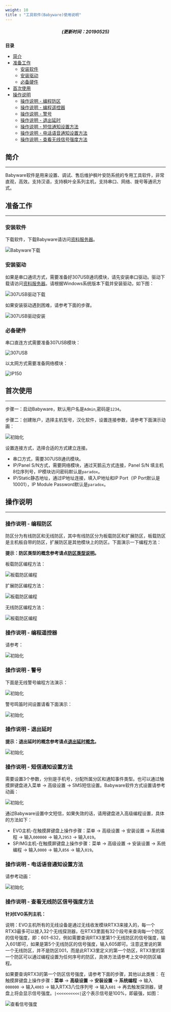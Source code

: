 ```yaml
---
weight: 10
title : "工具软件(Babyware)使用说明"
---
```


<h5 align="center">(更新时间：20190525)</h5>

**目录**

- [简介](#j10)
- [准备工作](#j20)
  - [安装软件](#j201)
  - [安装驱动](#j202)
  - [必备硬件](#j203)
- [首次使用](#j30)
- [操作说明](#j40)
  - [操作说明 - 编程防区](#j401)
  - [操作说明 - 编程遥控器](#j402)
  - [操作说明 - 警号](#j403)
  - [操作说明 - 退出延时](#j404)
  - [操作说明 - 短信通知设置方法](#j405)
  - [操作说明 - 电话语音通知设置方法](#j406)
  - [操作说明 - 查看无线信号强度方法](#j407)

<h2 id="j10">简介</h2>

---

Babyware软件是用来设置、调试、售后维护枫叶安防系统的专用工具软件，非常直观，高效。支持汉语，支持枫叶全系列主机，支持串口、网络、拨号等通讯方式。

<h2 id="j20">准备工作</h2>

---

<h3 id="j201">安装软件</h3>

下载软件，下载Babyware请访问[资料服务器](http://support.senboll.com:8888/)。

![Babyware下载](/help/node2/babyware/images/babyware-download.png)

<h3 id="j202">安装驱动</h3>

如果是串口通讯方式，需要准备好307USB通讯模块，请先安装串口驱动。驱动下载请访问[资料服务器](http://support.senboll.com:8888/)。请根据Windows系统版本下载并安装驱动，如下图：

![307USB驱动下载](/help/node2/babyware/images/307usb-driver-download.png)

如果安装驱动遇到困难，请参考下面的步骤。

![307USB驱动安装](/help/node2/babyware/images/307usb-driver-install.gif)

<h3 id="j203">必备硬件</h3>

串口直连方式需要准备307USB模块：

![307USB](/help/node2/babyware/images/307usb.png)

以太网方式需要准备网络模块：

![IP150](/help/node2/babyware/images/ip150.png)

<h2 id="j30">首次使用</h2>

---

步骤一：启动Babyware，默认用户名是`Admin`,密码是`1234`。

步骤二：创建账户，选择主机型号，汉化软件，设置连接参数，请参考下面演示动画：

![初始化](/help/node2/babyware/images/babyware-initialize.gif)

设置连接方式，选择合适的方式建立连接。

- 串口方式，需要307USB通讯模块。
- IP/Panel S/N方式，需要网络模块，通过天鹅云方式连接，Panel S/N 填主机8位序列号，IP模块访问密码默认是`paradox`。
- IP/Static静态地址，通过IP地址连接，填入IP地址和IP Port（IP Port默认是10001），IP Module Password默认是`paradox`。

<h2 id="j40">操作说明</h2>

---

<h3 id="j401">操作说明 - 编程防区</h3>

防区分为有线防区和无线防区，其中有线防区分为板载防区和扩展防区，板载防区是主机板自带的防区，扩展防区是其他模块上的防区。下面演示一下编程方法：

**提示：防区类型的概念参考请点[防区类型说明](/help/node1/important-knowledge/#j2011)。**

板载防区编程方法：

![板载防区编程](/help/node2/babyware/images/babyware-programing-wire-zone-1.gif)

扩展防区编程方法：

![板载防区编程](/help/node2/babyware/images/babyware-programing-wire-zone-2.gif)

无线防区编程方法：

![板载防区编程](/help/node2/babyware/images/babyware-programing-wireless-zone.gif)

<h3 id="j402">操作说明 - 编程遥控器</h3>

请参考：

![初始化](/help/node2/babyware/images/babyware-programing-remote.gif)

<h3 id="j403">操作说明 - 警号</h3>

下面是无线警号编程方法演示：

![初始化](/help/node2/babyware/images/babyware-programing-wireless-siren.gif)

警号鸣笛时间设置请看下面演示：

![初始化](/help/node2/babyware/images/babyware-programing-bell-cut-off-timer.gif)

<h3 id="j404">操作说明 - 退出延时</h3>

**提示：退出延时的概念参考请点[退出延时概念](/help/node1/important-knowledge/#j2021)。**

![初始化](/help/node2/babyware/images/babyware-programing-exit-delay.gif)

<h3 id="j405">操作说明 - 短信通知设置方法</h3>

需要设置3个参数，分别是手机号，分配所属分区和通知事件类型。也可以通过触摸屏键盘进入菜单 → 高级设置 → SMS短信设置。Babyware软件方式设置请参考动画：

![初始化](/help/node2/babyware/images/babyware-sms-setting.gif)

通过Babyware设置中文短信，如果失效的话，请用键盘进入高级编程设置，具体的方法如下：

- EVO主机-在触摸屏键盘上操作步骤：菜单 → 高级设置 → 安装设置 → 系统编程 → 输入`000000` → 输入`2953` → 输入`019`。
- SP/MG主机-在触摸屏键盘上操作步骤：菜单 → 高级设置 → 安装设置 → 系统编程 → 输入`0000` → 输入`856` → 输入`019`。

<h3 id="j406">操作说明 - 电话语音通知设置方法</h3>

请参考动画：

![初始化](/help/node2/babyware/images/babyware-tel-setting.gif)

<h3 id="j407">操作说明 - 查看无线防区信号强度方法</h3>

**针对EVO系列主机：**

说明：EVO主机所有的无线设备是通过无线收发模块RTX3来接入的，每一个RTX3最多可以接入32个无线探测器，在RTX3里面有32个段号来查询每一个防区的信号强度，即：601-632，例如需要查询RTX3里第1个无线防区的信号强度，输入601即可，如果是第5个无线防区的信号强度，输入605即可。注意这里说的第一个无线防区，并不是防区001，而是此RTX3里定义的第一个防区，RTX3里的第一个防区可以通过编程设置为任何序号的防区，具体方法请参考上文中的防区编程。

如果要查询RTX3的第一个防区信号强度，请参考下面的步骤，其他以此类推：
在触摸屏键盘上操作步骤：**菜单** → **高级设置** → **安装设置** → **系统编程** → 输入`000000` → 输入`4003` → 输入RTX3八位序列号 → 输入`601` → 再去触发探测器，键盘上将会显示信号强度。`|<<<<<<<<<<|`这个表示信号是100%，即最强，如图：

![查看信号强度](/help/node2/babyware/images/view-wireless-signal-strength.png)